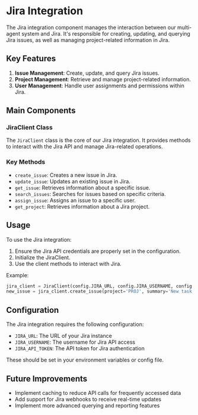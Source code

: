 # Jira Integration

The Jira integration component manages the interaction between our multi-agent system and Jira. It's responsible for creating, updating, and querying Jira issues, as well as managing project-related information in Jira.

## Key Features

1. **Issue Management**: Create, update, and query Jira issues.
2. **Project Management**: Retrieve and manage project-related information.
3. **User Management**: Handle user assignments and permissions within Jira.

## Main Components

### JiraClient Class

The `JiraClient` class is the core of our Jira integration. It provides methods to interact with the Jira API and manage Jira-related operations.

### Key Methods

- `create_issue`: Creates a new issue in Jira.
- `update_issue`: Updates an existing issue in Jira.
- `get_issue`: Retrieves information about a specific issue.
- `search_issues`: Searches for issues based on specific criteria.
- `assign_issue`: Assigns an issue to a specific user.
- `get_project`: Retrieves information about a Jira project.

## Usage

To use the Jira integration:

1. Ensure the Jira API credentials are properly set in the configuration.
2. Initialize the JiraClient.
3. Use the client methods to interact with Jira.

Example:

```python
jira_client = JiraClient(config.JIRA_URL, config.JIRA_USERNAME, config.JIRA_API_TOKEN)
new_issue = jira_client.create_issue(project='PROJ', summary='New task', description='Task description')
```

## Configuration

The Jira integration requires the following configuration:

- `JIRA_URL`: The URL of your Jira instance
- `JIRA_USERNAME`: The username for Jira API access
- `JIRA_API_TOKEN`: The API token for Jira authentication

These should be set in your environment variables or config file.

## Future Improvements

- Implement caching to reduce API calls for frequently accessed data
- Add support for Jira webhooks to receive real-time updates
- Implement more advanced querying and reporting features